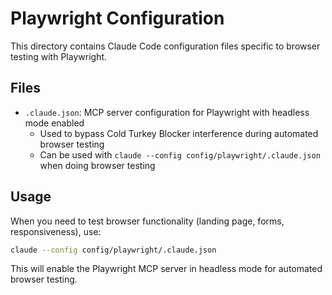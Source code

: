 # Playwright Configuration

This directory contains Claude Code configuration files specific to browser testing with Playwright.

## Files

- `.claude.json`: MCP server configuration for Playwright with headless mode enabled
  - Used to bypass Cold Turkey Blocker interference during automated browser testing
  - Can be used with `claude --config config/playwright/.claude.json` when doing browser testing

## Usage

When you need to test browser functionality (landing page, forms, responsiveness), use:

```bash
claude --config config/playwright/.claude.json
```

This will enable the Playwright MCP server in headless mode for automated browser testing.
